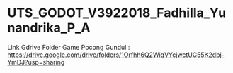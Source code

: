 # UTS_GODOT_V3922018_Fadhilla_Yunandrika_P_A
Link Gdrive Folder Game Pocong Gundul : https://drive.google.com/drive/folders/1Orfhh6Q2WiqVYcjwctUC55K2dbj-YmDJ?usp=sharing

